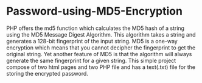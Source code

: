 # Password-using-MD5-Encryption
PHP offers the md5 function which calculates the MD5 hash of a string using the MD5 Message Digest Algorithm. 
This algorithm takes a string and generates a 128-bit fingerprint of the input string.
MD5 is a one-way encryption which means that you cannot decipher the fingerprint to get the original string.
Yet another feature of MD5 is that the algorithm will always generate the same fingerprint for a given string.
 This simple project compose of two html pages and two PHP file and has a text(.txt) file for the storing the encrypted password.
